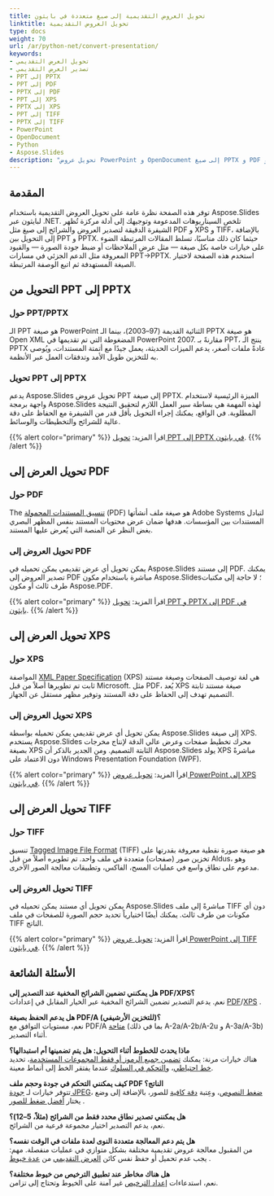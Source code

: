```yaml
---
title: تحويل العروض التقديمية إلى صيغ متعددة في بايثون
linktitle: تحويل العروض التقديمية
type: docs
weight: 70
url: /ar/python-net/convert-presentation/
keywords:
- تحويل العرض التقديمي
- تصدير العرض التقديمي
- PPT إلى PPTX
- PPT إلى PDF
- PPTX إلى PDF
- PPT إلى XPS
- PPTX إلى XPS
- PPT إلى TIFF
- PPTX إلى TIFF
- PowerPoint
- OpenDocument
- Python
- Aspose.Slides
description: "تحويل عروض PowerPoint و OpenDocument إلى صيغ PPTX و PDF و XPS و TIFF وغيرها باستخدام Aspose.Slides لبايثون عبر .NET. تحويل بسيط وعالي الجودة."
---
```


## **المقدمة**

توفر هذه الصفحة نظرة عامة على تحويل العروض التقديمية باستخدام Aspose.Slides لبايثون عبر .NET. تلخص السيناريوهات المدعومة وتوجيهك إلى أدلة مركزة تُظهر الشيفرة الدقيقة لتصدير العروض والشرائح إلى صيغ مثل PDF و XPS و TIFF، بالإضافة إلى التحويل بين PPT و PPTX. حيثما كان ذلك مناسبًا، تسلط المقالات المرتبطة الضوء على خيارات خاصة بكل صيغة — مثل عرض الملاحظات أو ضبط جودة الصورة — والقيود المعروفة مثل الدعم الجزئي في مسارات PPT→PPTX. استخدم هذه الصفحة لاختيار الصيغة المستهدفة ثم اتبع الوصفة المرتبطة.

## **التحويل من PPT إلى PPTX**

### **حول PPT/PPTX**

الـ PPT هو صيغة PowerPoint الثنائية القديمة (97–2003)، بينما الـ PPTX هو صيغة Open XML المضغوطة التي تم تقديمها في PowerPoint 2007. مقارنةً بـ PPT، ينتج الـ PPTX عادةً ملفات أصغر، يدعم الميزات الحديثة، يعمل جيدًا مع أتمتة المستندات، ويُوصى به للتخزين طويل الأمد وتدفقات العمل عبر الأنظمة.

### **تحويل PPT إلى PPTX**

يدعم Aspose.Slides تحويل عروض PPT إلى صيغة PPTX. الميزة الرئيسية لاستخدام واجهة برمجة Aspose.Slides لهذه المهمة هي بساطة سير العمل اللازم لتحقيق النتيجة المطلوبة. في الواقع، يمكنك إجراء التحويل بأقل قدر من الشيفرة مع الحفاظ على دقة عالية للشرائح والتخطيطات والوسائط.

{{% alert color="primary" %}}
اقرأ المزيد: [تحويل PPT إلى PPTX في بايثون](/slides/ar/python-net/convert-ppt-to-pptx/).
{{% /alert %}}

## **تحويل العرض إلى PDF**

### **حول PDF**

The [تنسيق المستندات المحمولة](https://en.wikipedia.org/wiki/PDF) (PDF) هو صيغة ملف أنشأتها Adobe Systems لتبادل المستندات بين المؤسسات. هدفها ضمان عرض محتويات المستند بنفس المظهر البصري بغض النظر عن المنصة التي يُعرض عليها المستند.

### **تحويل العروض إلى PDF**

يمكن تحويل أي عرض تقديمي يمكن تحميله في Aspose.Slides إلى مستند PDF. يمكنك تصدير العروض إلى PDF مباشرة باستخدام مكون Aspose.Slides؛ لا حاجة إلى مكتبات طرف ثالث أو مكون Aspose.PDF.

{{% alert color="primary" %}}
اقرأ المزيد: [تحويل PPT و PPTX إلى PDF في بايثون](/slides/ar/python-net/convert-powerpoint-to-pdf/).
{{% /alert %}}

## **تحويل العرض إلى XPS**

### **حول XPS**

المواصفة [XML Paper Specification](https://en.wikipedia.org/wiki/Open_XML_Paper_Specification) (XPS) هي لغة توصيف الصفحات وصيغة مستند ثابت تم تطويرها أصلاً من قبل Microsoft. مثل PDF، يُعد XPS صيغة مستند ثابتة التصميم تهدف إلى الحفاظ على دقة المستند وتوفير مظهر مستقل عن الجهاز.

### **تحويل العروض إلى XPS**

يمكن تحويل أي عرض تقديمي يمكن تحميله بواسطة Aspose.Slides إلى صيغة XPS. يستخدم Aspose.Slides محرك تخطيط صفحات وعرض عالي الدقة لإنتاج مخرجات بصيغة XPS الثابتة التصميم. ومن الجدير بالذكر أن Aspose.Slides يولد XPS مباشرةً دون الاعتماد على Windows Presentation Foundation (WPF).

{{% alert color="primary" %}}
اقرأ المزيد: [تحويل عروض PowerPoint إلى XPS في بايثون](/slides/ar/python-net/convert-powerpoint-to-xps/).
{{% /alert %}}

## **تحويل العرض إلى TIFF**

### **حول TIFF**

تنسيق [Tagged Image File Format](https://en.wikipedia.org/wiki/TIFF) (TIFF) هو صيغة صورة نقطية معروفة بقدرتها على تخزين صور (صفحات) متعددة في ملف واحد. تم تطويره أصلاً من قبل Aldus، وهو مدعوم على نطاق واسع في عمليات المسح، الفاكس، وتطبيقات معالجة الصور الأخرى.

### **تحويل العروض إلى TIFF**

يمكن تحويل أي مستند يمكن تحميله في Aspose.Slides مباشرةً إلى ملف TIFF دون أي مكونات من طرف ثالث. يمكنك أيضًا اختيارياً تحديد حجم الصورة للصفحات في ملف TIFF الناتج.

{{% alert color="primary" %}}
اقرأ المزيد: [تحويل عروض PowerPoint إلى TIFF في بايثون](/slides/ar/python-net/convert-powerpoint-to-tiff/).
{{% /alert %}}

## **الأسئلة الشائعة**

**هل يمكنني تضمين الشرائح المخفية عند التصدير إلى PDF/XPS؟**  
نعم. يدعم التصدير تضمين الشرائح المخفية عبر الخيار المقابل في إعدادات [PDF](https://reference.aspose.com/slides/python-net/aspose.slides.export/pdfoptions/show_hidden_slides/)/[XPS](https://reference.aspose.com/slides/python-net/aspose.slides.export/xpsoptions/show_hidden_slides/) .

**هل يدعم الحفظ بصيغة PDF/A (للتخزين الأرشيفي)؟**  
نعم، مستويات التوافق مع PDF/A [متاحة](https://reference.aspose.com/slides/python-net/aspose.slides.export/pdfcompliance/) (بما في ذلك A-2a/A-2b/A-2u و A-3a/A-3b) أثناء التصدير.

**ماذا يحدث للخطوط أثناء التحويل: هل يتم تضمينها أم استبدالها؟**  
هناك خيارات مرنة: يمكنك [تضمين جميع الرموز أو فقط المجموعات المستخدمة](/slides/ar/python-net/embedded-font/)، تحديد [خط احتياطي](/slides/ar/python-net/fallback-font/)، و[التحكم في السلوك](/slides/ar/python-net/font-substitution/) عندما يفتقر الخط إلى أنماط معينة.

**كيف يمكنني التحكم في جودة وحجم ملف PDF الناتج؟**  
تتوفر خيارات لـ [جودة JPEG](https://reference.aspose.com/slides/python-net/aspose.slides.export/pdfoptions/jpeg_quality/)، [ضغط النصوص](https://reference.aspose.com/slides/python-net/aspose.slides.export/pdfoptions/text_compression/)، وعِتبة [دقة كافية](https://reference.aspose.com/slides/python-net/aspose.slides.export/pdfoptions/sufficient_resolution/) للصور، بالإضافة إلى وضع يختار [أفضل ضغط للصور](https://reference.aspose.com/slides/python-net/aspose.slides.export/pdfoptions/best_images_compression_ratio/) .

**هل يمكنني تصدير نطاق محدد فقط من الشرائح (مثلاً، 5–12)؟**  
نعم، يدعم التصدير اختيار مجموعة فرعية من الشرائح.

**هل يتم دعم المعالجة متعددة النوى لعدة ملفات في الوقت نفسه؟**  
من المقبول معالجة عروض تقديمية مختلفة بشكل متوازي في عمليات منفصلة. مهم: يجب عدم تحميل أو حفظ نفس كائن [العرض التقديمي](https://reference.aspose.com/slides/python-net/aspose.slides/presentation/) من [عدة خيوط](/slides/ar/python-net/multithreading/) .

**هل هناك مخاطر عند تطبيق الترخيص من خيوط مختلفة؟**  
نعم، استدعاءات [إعداد الترخيص](/slides/ar/python-net/licensing/) غير آمنة على الخيوط وتحتاج إلى تزامن.